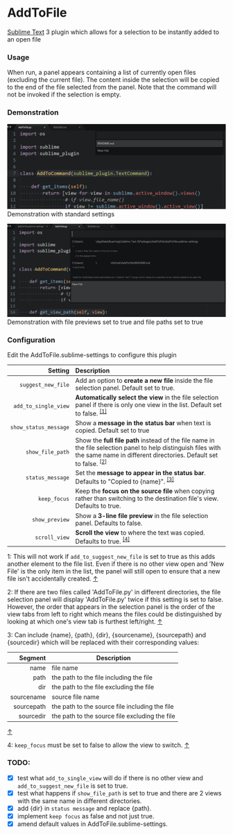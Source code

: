 # AddToFile

[Sublime Text](https://www.sublimetext.com "Sublime Text") 3 plugin which allows for a selection to be instantly added to an open file


### Usage

When run, a panel appears containing a list of currently open files (excluding the current file). The content inside the selection will be copied to the end of the file selected from the panel. Note that the command will not be invoked if the selection is empty.

### Demonstration

![demo-1](demonstration-1.png)
Demonstration with standard settings

![demo-2](demonstration-2.png)
Demonstration with file previews set to true and file paths set to true


### Configuration

Edit the AddToFile.sublime-settings to configure this plugin

Setting                    | Description
--------------------------:|:------------
`suggest_new_file`         |Add an option to **create a new file** inside the file selection panel. Default set to true.      
`add_to_single_view`       |**Automatically select the view** in the file selection panel if there is only one view in the list. Default set to false. <sup id="text1">[[1]](#footnote1)</sup>
`show_status_message`      |Show a **message in the status bar** when text is copied. Default set to true
`show_file_path`           |Show the **full file path** instead of the file name in the file selection panel to help distinguish files with the same name in different directories. Default set to false. <sup id="text2">[[2]](#footnote2)</sup>
`status_message`           |Set the **message to appear in the status bar**. Defaults to "Copied to {name}". <sup id="text3">[[3]](#footnote3)</sup>
`keep_focus`               |Keep the **focus on the source file** when copying rather than switching to the destination file's view. Defaults to true.
`show_preview`             |Show a **3-line file preview** in the file selection panel. Defaults to false.
`scroll_view`              |**Scroll the view** to where the text was copied. Defaults to true. <sup id="text4">[[4]](#footnote4)</sup>

<a name="footnote1">1</a>: This will not work if `add_to_suggest_new_file` is set to true as this adds another element to the file list. Even if there is no other view open and 'New File' is the only item in the list, the panel will still open to ensure that a new file isn't accidentally created. [↑](#text1)

<a name="footnote2">2</a>: If there are two files called 'AddToFile.py' in different directories, the file selection panel will display 'AddToFile.py' twice if this setting is set to false. However, the order that appears in the selection panel is the order of the view tabs from left to right which means the files could be distinguished by looking at which one's view tab is furthest left/right. [↑](#text2)

<a name="footnote3">3</a>: Can include {name}, {path}, {dir}, {sourcename}, {sourcepath} and {sourcedir} which will be replaced with their corresponding values:

Segment    |Description
----------:|--------------
 name      |file name
 path      |the path to the file including the file
 dir       |the path to the file excluding the file
 sourcename|source file name
 sourcepath|the path to the source file including the file
 sourcedir |the path to the source file excluding the file
 
 [↑](#text3)

<a name="footnote4">4</a>: `keep_focus` must be set to false to allow the view to switch.  [↑](#text4)


### TODO:

- [x] test what `add_to_single_view` will do if there is no other view and `add_to_suggest_new_file` is set to true.
- [x] test what happens if `show_file_path` is set to true and there are 2 views with the same name in different directories.
- [x] add {dir} in `status message` and replace {path}.
- [x] implement `keep focus` as false and not just true.
- [x] amend default values in AddToFile.sublime-settings.
